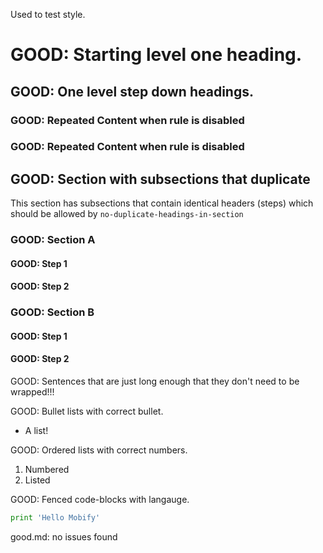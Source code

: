 Used to test style.

# GOOD: Starting level one heading.

## GOOD: One level step down headings.

<!--lint disable no-duplicate-headings-in-section -->

### GOOD: Repeated Content when rule is disabled

### GOOD: Repeated Content when rule is disabled

<!--lint enable no-duplicate-headings-in-section -->

## GOOD: Section with subsections that duplicate

This section has subsections that contain identical headers (steps) which
should be allowed by `no-duplicate-headings-in-section`

### GOOD: Section A

#### GOOD: Step 1

#### GOOD: Step 2

### GOOD: Section B

#### GOOD: Step 1

#### GOOD: Step 2

GOOD: Sentences that are just long enough that they don't need to be wrapped!!!

GOOD: Bullet lists with correct bullet.

-   A list!

GOOD: Ordered lists with correct numbers.

1.  Numbered
2.  Listed

GOOD: Fenced code-blocks with langauge.

```python
print 'Hello Mobify'
```
good.md: no issues found
